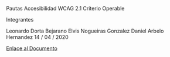 Pautas Accesibilidad WCAG 2.1 Criterio Operable

Integrantes

Leonardo Dorta Bejarano
Elvis Nogueiras Gonzalez
Daniel Arbelo Hernandez
14 / 04 / 2020

[Enlace al Documento](https://github.com/LeonardoDorta19/UYA/blob/master/Practicas/Pautas%20Accesibilidad%20WCAG%202.1%20Criterio%20Operable/Pautas%20Accesibilidad%20WCAG%202.1%20Criterio%20Operable.pdf)
